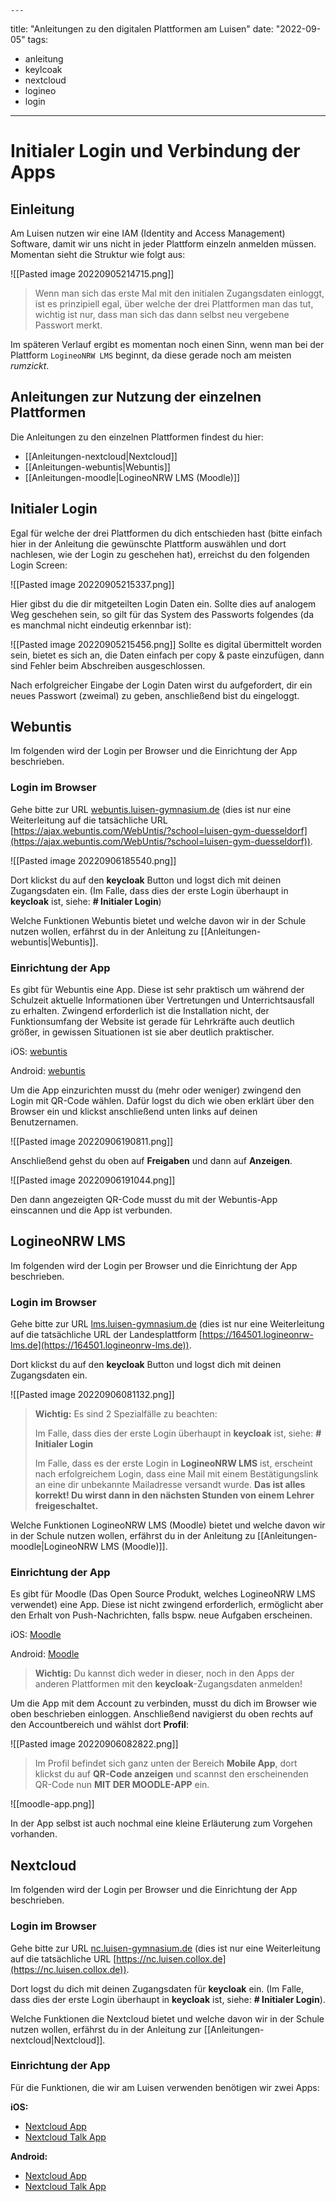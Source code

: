 	---
title: "Anleitungen zu den digitalen Plattformen am Luisen"
date: "2022-09-05"
tags:
- anleitung
- keylcoak
- nextcloud
- logineo
- login
---
# Initialer Login und Verbindung der Apps

## Einleitung

Am Luisen nutzen wir eine IAM (Identity and Access Management) Software, damit wir uns nicht in jeder Plattform einzeln anmelden müssen. Momentan sieht die Struktur wie folgt aus:

![[Pasted image 20220905214715.png]]

>Wenn man sich das erste Mal mit den initialen Zugangsdaten einloggt, ist es prinzipiell egal, über welche der drei Plattformen man das tut, wichtig ist nur, dass man sich das dann selbst neu vergebene Passwort merkt.

Im späteren Verlauf ergibt es momentan noch einen Sinn, wenn man bei der Plattform `LogineoNRW LMS` beginnt, da diese gerade noch am meisten *rumzickt*.

## Anleitungen zur Nutzung der einzelnen Plattformen
Die Anleitungen zu den einzelnen Plattformen findest du hier:
- [[Anleitungen-nextcloud|Nextcloud]]
- [[Anleitungen-webuntis|Webuntis]]
- [[Anleitungen-moodle|LogineoNRW LMS (Moodle)]]

## Initialer Login
Egal für welche der drei Plattformen du dich entschieden hast (bitte einfach hier in der Anleitung die gewünschte Plattform auswählen und dort nachlesen, wie der Login zu geschehen hat), erreichst du den folgenden Login Screen:

![[Pasted image 20220905215337.png]]

Hier gibst du die dir mitgeteilten Login Daten ein. Sollte dies auf analogem Weg geschehen sein, so gilt für das System des Passworts folgendes (da es manchmal nicht eindeutig erkennbar ist):

![[Pasted image 20220905215456.png]]
Sollte es digital übermittelt worden sein, bietet es sich an, die Daten einfach per copy & paste einzufügen, dann sind Fehler beim Abschreiben ausgeschlossen.

Nach erfolgreicher Eingabe der Login Daten wirst du aufgefordert, dir ein neues Passwort (zweimal) zu geben, anschließend bist du eingeloggt.

## Webuntis
Im folgenden wird der Login per Browser und die Einrichtung der App beschrieben.

### Login im Browser
Gehe bitte zur URL [webuntis.luisen-gymnasium.de](http://webuntis.luisen-gymnasium.de) (dies ist nur eine Weiterleitung auf die tatsächliche URL [https://ajax.webuntis.com/WebUntis/?school=luisen-gym-duesseldorf](https://ajax.webuntis.com/WebUntis/?school=luisen-gym-duesseldorf)).

![[Pasted image 20220906185540.png]]

Dort klickst du auf den **keycloak** Button und logst dich mit deinen Zugangsdaten ein. 
(Im Falle, dass dies der erste Login überhaupt in **keycloak** ist, siehe: **# Initialer Login**)

Welche Funktionen Webuntis bietet und welche davon wir in der Schule nutzen wollen, erfährst du in der Anleitung zu [[Anleitungen-webuntis|Webuntis]].

### Einrichtung der App
Es gibt für Webuntis eine App. Diese ist sehr praktisch um während der Schulzeit aktuelle Informationen über Vertretungen und Unterrichtsausfall zu erhalten. Zwingend erforderlich ist die Installation nicht, der Funktionsumfang der Website ist gerade für Lehrkräfte auch deutlich größer, in gewissen Situationen ist sie aber deutlich praktischer.

iOS: [webuntis](https://apps.apple.com/de/app/untis-mobile/id926186904)

Android: [webuntis](https://play.google.com/store/apps/details?id=com.grupet.web.app&hl=de&gl=US)

Um die App einzurichten musst du (mehr oder weniger) zwingend den Login mit QR-Code wählen. Dafür logst du dich wie oben erklärt über den Browser ein und klickst anschließend unten links auf deinen Benutzernamen. 

![[Pasted image 20220906190811.png]]

Anschließend gehst du oben auf **Freigaben** und dann auf **Anzeigen**.

![[Pasted image 20220906191044.png]]

Den dann angezeigten QR-Code musst du mit der Webuntis-App einscannen und die App ist verbunden.

## LogineoNRW LMS
Im folgenden wird der Login per Browser und die Einrichtung der App beschrieben.

### Login im Browser
Gehe bitte zur URL [lms.luisen-gymnasium.de](http://lms.luisen-gymnasium.de) (dies ist nur eine Weiterleitung auf die tatsächliche URL der Landesplattform [https://164501.logineonrw-lms.de](https://164501.logineonrw-lms.de)).

Dort klickst du auf den **keycloak** Button und logst dich mit deinen Zugangsdaten ein. 

![[Pasted image 20220906081132.png]]

>**Wichtig:**
>Es sind 2 Spezialfälle zu beachten:
>
>Im Falle, dass dies der erste Login überhaupt in **keycloak** ist, siehe: **# Initialer Login**
>
>Im Falle, dass es der erste Login in **LogineoNRW LMS** ist, erscheint nach erfolgreichem Login, dass eine Mail mit einem Bestätigungslink an eine dir unbekannte Mailadresse versandt wurde.  **Das ist alles korrekt! Du wirst dann in den nächsten Stunden von einem Lehrer freigeschaltet.**


Welche Funktionen LogineoNRW LMS (Moodle) bietet und welche davon wir in der Schule nutzen wollen, erfährst du in der Anleitung zu [[Anleitungen-moodle|LogineoNRW LMS (Moodle)]].

### Einrichtung der App
Es gibt für Moodle (Das Open Source Produkt, welches LogineoNRW LMS verwendet) eine App. Diese ist nicht zwingend erforderlich, ermöglicht aber den Erhalt von Push-Nachrichten, falls bspw. neue Aufgaben erscheinen.

iOS: [Moodle](https://apps.apple.com/de/app/moodle/id633359593)

Android: [Moodle](https://play.google.com/store/apps/details?id=com.moodle.moodlemobile&hl=de&gl=US)

>**Wichtig:**
>Du kannst dich weder in dieser, noch in den Apps der anderen Plattformen mit den **keycloak**-Zugangsdaten anmelden!

Um die App mit dem Account zu verbinden, musst du dich im Browser wie oben beschrieben einloggen. Anschließend navigierst du oben rechts auf den Accountbereich und wählst dort **Profil**:

![[Pasted image 20220906082822.png]]


>Im Profil befindet sich ganz unten der Bereich **Mobile App**, dort klickst du auf **QR-Code anzeigen** und scannst den erscheinenden QR-Code nun **MIT DER MOODLE-APP** ein.

![[moodle-app.png]]

In der App selbst ist auch nochmal eine kleine Erläuterung zum Vorgehen vorhanden.

## Nextcloud
Im folgenden wird der Login per Browser und die Einrichtung der App beschrieben.

### Login im Browser
Gehe bitte zur URL [nc.luisen-gymnasium.de](http://nc.luisen-gymnasium.de) (dies ist nur eine Weiterleitung auf die tatsächliche URL [https://nc.luisen.collox.de](https://nc.luisen.collox.de)).

Dort logst du dich mit deinen Zugangsdaten für **keycloak** ein. 
(Im Falle, dass dies der erste Login überhaupt in **keycloak** ist, siehe: **# Initialer Login**).

Welche Funktionen die Nextcloud bietet und welche davon wir in der Schule nutzen wollen, erfährst du in der Anleitung zur [[Anleitungen-nextcloud|Nextcloud]].

### Einrichtung der App
Für die Funktionen, die wir am Luisen verwenden benötigen wir zwei Apps:

**iOS:**
- [Nextcloud App](https://apps.apple.com/de/app/nextcloud/id1125420102)
- [Nextcloud Talk App](https://apps.apple.com/de/app/nextcloud-talk/id1296825574)

**Android:**
- [Nextcloud App](https://play.google.com/store/apps/details?id=com.nextcloud.client&hl=de&gl=US)
- [Nextcloud Talk App](https://play.google.com/store/apps/details?id=com.nextcloud.talk2&hl=de&gl=US)

